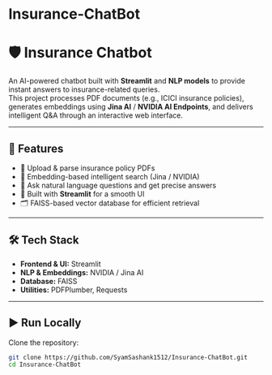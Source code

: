 # Insurance-ChatBot
# 🛡️ Insurance Chatbot

An AI-powered chatbot built with **Streamlit** and **NLP models** to provide instant answers to insurance-related queries.  
This project processes PDF documents (e.g., ICICI insurance policies), generates embeddings using **Jina AI** / **NVIDIA AI Endpoints**, and delivers intelligent Q&A through an interactive web interface.  

---

## 🚀 Features
- 📄 Upload & parse insurance policy PDFs  
- 🤖 Embedding-based intelligent search (Jina / NVIDIA)  
- 🔎 Ask natural language questions and get precise answers  
- 🎨 Built with **Streamlit** for a smooth UI  
- 🗂️ FAISS-based vector database for efficient retrieval  

---

## 🛠️ Tech Stack
- **Frontend & UI:** Streamlit  
- **NLP & Embeddings:** NVIDIA / Jina AI  
- **Database:** FAISS  
- **Utilities:** PDFPlumber, Requests  

---

## ▶️ Run Locally

Clone the repository:
```bash
git clone https://github.com/SyamSashank1512/Insurance-ChatBot.git
cd Insurance-ChatBot
